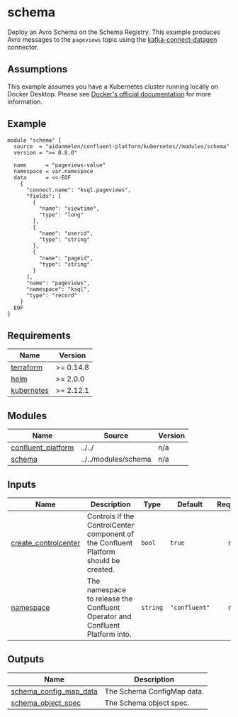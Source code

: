 # schema

Deploy an Avro Schema on the Schema Registry. This example produces Avro messages to the `pageviews` topic using the [kafka-connect-datagen](https://github.com/confluentinc/kafka-connect-datagen) connector.

## Assumptions

This example assumes you have a Kubernetes cluster running locally on Docker Desktop. Please see [Docker's official documentation](https://docs.docker.com/desktop/kubernetes/) for more information.

<!-- BEGINNING OF PRE-COMMIT-TERRAFORM DOCS HOOK -->

## Example

```hcl
module "schema" {
  source  = "aidanmelen/confluent-platform/kubernetes//modules/schema"
  version = ">= 0.8.0"

  name      = "pageviews-value"
  namespace = var.namespace
  data      = <<-EOF
    {
      "connect.name": "ksql.pageviews",
      "fields": [
        {
          "name": "viewtime",
          "type": "long"
        },
        {
          "name": "userid",
          "type": "string"
        },
        {
          "name": "pageid",
          "type": "string"
        }
      ],
      "name": "pageviews",
      "namespace": "ksql",
      "type": "record"
    }
  EOF
}
```

## Requirements

| Name | Version |
|------|---------|
| <a name="requirement_terraform"></a> [terraform](#requirement\_terraform) | >= 0.14.8 |
| <a name="requirement_helm"></a> [helm](#requirement\_helm) | >= 2.0.0 |
| <a name="requirement_kubernetes"></a> [kubernetes](#requirement\_kubernetes) | >= 2.12.1 |
## Modules

| Name | Source | Version |
|------|--------|---------|
| <a name="module_confluent_platform"></a> [confluent\_platform](#module\_confluent\_platform) | ../../ | n/a |
| <a name="module_schema"></a> [schema](#module\_schema) | ../../modules/schema | n/a |
## Inputs

| Name | Description | Type | Default | Required |
|------|-------------|------|---------|:--------:|
| <a name="input_create_controlcenter"></a> [create\_controlcenter](#input\_create\_controlcenter) | Controls if the ControlCenter component of the Confluent Platform should be created. | `bool` | `true` | no |
| <a name="input_namespace"></a> [namespace](#input\_namespace) | The namespace to release the Confluent Operator and Confluent Platform into. | `string` | `"confluent"` | no |
## Outputs

| Name | Description |
|------|-------------|
| <a name="output_schema_config_map_data"></a> [schema\_config\_map\_data](#output\_schema\_config\_map\_data) | The Schema ConfigMap data. |
| <a name="output_schema_object_spec"></a> [schema\_object\_spec](#output\_schema\_object\_spec) | The Schema object spec. |
<!-- END OF PRE-COMMIT-TERRAFORM DOCS HOOK -->
